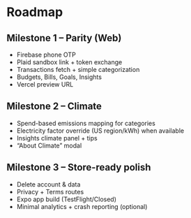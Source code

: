 # Roadmap

## Milestone 1 – Parity (Web)
- Firebase phone OTP
- Plaid sandbox link + token exchange
- Transactions fetch + simple categorization
- Budgets, Bills, Goals, Insights
- Vercel preview URL

## Milestone 2 – Climate
- Spend-based emissions mapping for categories
- Electricity factor override (US region/kWh) when available
- Insights climate panel + tips
- “About Climate” modal

## Milestone 3 – Store-ready polish
- Delete account & data
- Privacy + Terms routes
- Expo app build (TestFlight/Closed)
- Minimal analytics + crash reporting (optional)
